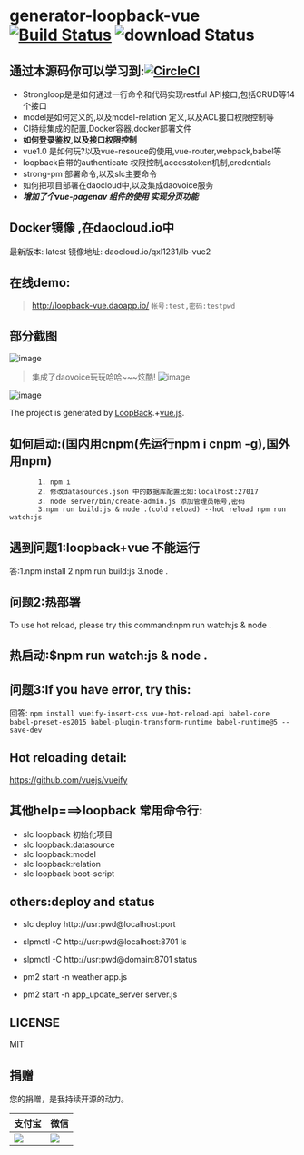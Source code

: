 # generator-loopback-vue [![Build Status](https://travis-ci.org/qxl1231/generator-loopback-vue.svg?branch=master)](https://travis-ci.org/qxl1231/generator-loopback-vue) ![download Status](https://img.shields.io/npm/dm/generator-loopback-vue.svg)

## 通过本源码你可以学习到:[![CircleCI](https://circleci.com/gh/qxl1231/generator-loopback-vue.svg?style=svg)](https://circleci.com/gh/qxl1231/generator-loopback-vue)
- Strongloop是是如何通过一行命令和代码实现restful API接口,包括CRUD等14个接口
- model是如何定义的,以及model-relation 定义,以及ACL接口权限控制等
- CI持续集成的配置,Docker容器,docker部署文件
- **如何登录鉴权,以及接口权限控制**
- vue1.0 是如何玩?以及vue-resouce的使用,vue-router,webpack,babel等
- loopback自带的authenticate 权限控制,accesstoken机制,credentials
- strong-pm 部署命令,以及slc主要命令
- 如何把项目部署在daocloud中,以及集成daovoice服务
- ***增加了个vue-pagenav 组件的使用 实现分页功能***


## Docker镜像 ,在daocloud.io中
最新版本: latest
镜像地址: daocloud.io/qxl1231/lb-vue2

## 在线demo:
> http://loopback-vue.daoapp.io/
`帐号:test,密码:testpwd`

## 部分截图
![image](https://cloud.githubusercontent.com/assets/8305742/17387903/810c8b16-5a2a-11e6-862a-9306067bfc34.png)
> 集成了daovoice玩玩哈哈~~~炫酷!
![image](./daovoice.png)

![image](https://cloud.githubusercontent.com/assets/8305742/17387949/dce5d7d0-5a2a-11e6-9e1d-5fe93b2924b2.png)

The project is generated by [LoopBack](http://loopback.io).+[vue.js](http://vuejs.org).

## 如何启动:(国内用cnpm(先运行npm i cnpm -g),国外用npm)
```   
       1. npm i   
       2. 修改datasources.json 中的数据库配置比如:localhost:27017
       3. node server/bin/create-admin.js 添加管理员帐号,密码
       3.npm run build:js & node .(cold reload) --hot reload npm run watch:js
```

## 遇到问题1:loopback+vue 不能运行
答:1.npm install   2.npm run build:js  3.node .

## 问题2:热部署
To use hot reload, please try this command:npm run watch:js & node .

## 热启动:$npm run watch:js & node .

 
## 问题3:If you have error, try this:
回答:
` npm install
  vueify-insert-css vue-hot-reload-api
  babel-core babel-preset-es2015
  babel-plugin-transform-runtime babel-runtime@5
  --save-dev `
 
  
## Hot reloading detail: 
https://github.com/vuejs/vueify

## 其他help===>loopback 常用命令行:
 - slc loopback 初始化项目
 - slc loopback:datasource
 - slc loopback:model
 - slc loopback:relation
 - slc loopback boot-script


## others:deploy and status

 - slc deploy http://usr:pwd@localhost:port  
 - slpmctl -C http://usr:pwd@localhost:8701 ls   

 - slpmctl -C http://usr:pwd@domain:8701 status 

 - pm2 start -n weather app.js

 - pm2 start -n app_update_server server.js

## LICENSE

MIT



## 捐赠

您的捐赠，是我持续开源的动力。

支付宝 | 微信
------|------
![](./alipay.jpeg) | ![](./Wechat.jpeg)
